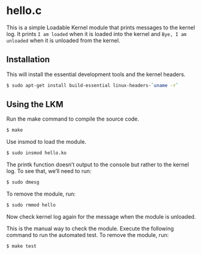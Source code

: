 # hello.c

This is a simple Loadable Kernel module that prints messages to the kernel log.
It prints `I am loaded` when it is loaded into the kernel and `Bye, I am unloaded` when it is unloaded from the kernel.

## Installation

This will install the essential development tools and the kernel headers.
```bash
$ sudo apt-get install build-essential linux-headers-`uname -r`
```


## Using the LKM

Run the make command to compile the source code.
```bash
$ make
```

Use insmod to load the module.
```bash
$ sudo insmod hello.ko
```

The printk function doesn’t output to the console but rather to the kernel log. To see that, we’ll need to run:
```bash
$ sudo dmesg
```

To remove the module, run:
```bash
$ sudo rmmod hello
```

Now check kernel log again for the message when the module is unloaded.


This is the manual way to check the module. Execute the following command to run the automated test.
To remove the module, run:
```bash
$ make test
```
